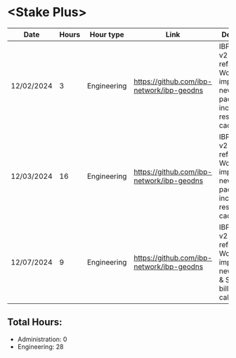# \<Stake Plus\>
| Date | Hours | Hour type | Link | Description | 
|---|---|---|---|---|
| 12/02/2024 | 3 | Engineering | https://github.com/ibp-network/ibp-geodns | IBP-GeoDNS v2 (Code refactor) - Working on implementing new monitor package including results caching. 
| 12/03/2024 | 16 | Engineering | https://github.com/ibp-network/ibp-geodns | IBP-GeoDNS v2 (Code refactor) - Working on implementing new monitor package including results caching. 
| 12/07/2024 | 9 | Engineering | https://github.com/ibp-network/ibp-geodns | IBP-GeoDNS v2 (Code refactor) - Working on implementing new monitor & Starting billing calculations


## Total Hours:
- Administration: 0
- Engineering: 28


